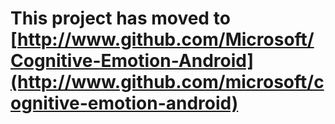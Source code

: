 **This project has moved to [http://www.github.com/Microsoft/Cognitive-Emotion-Android](http://www.github.com/microsoft/cognitive-emotion-android)**
==================
